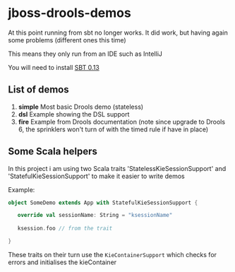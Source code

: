 # jboss-drools-demos

At this point running from sbt no longer works. It did work, but having again some problems (different ones this time)

This means they only run from an IDE such as IntelliJ

You will need to install  [SBT 0.13](http://www.scala-sbt.org/release/docs/Getting-Started/Setup.html)

## List of demos

 1. **simple** Most basic Drools demo (stateless) 
 2. **dsl** Example showing the DSL support
 3. **fire** Example from Drools documentation (note since upgrade to Drools 6, 
 the sprinklers won't turn of with the timed rule if have in place)


## Some Scala helpers

In this project i am using two Scala traits 'StatelessKieSessionSupport' 
and 'StatefulKieSessionSupport' to make it easier to write demos

Example:

```scala
object SomeDemo extends App with StatefulKieSessionSupport {

   override val sessionName: String = "ksessionName"
   
   ksession.foo // from the trait

}
```

These traits on their turn use the `KieContainerSupport` which checks for errors and 
initialises the kieContainer
